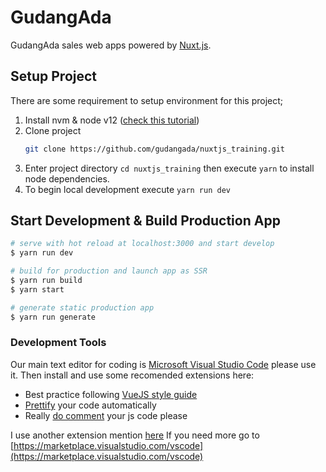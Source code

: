 # GudangAda

GudangAda sales web apps powered by [Nuxt.js](https://nuxtjs.org).

## Setup Project

There are some requirement to setup environment for this project;

1. Install nvm & node v12 ([check this tutorial](http://dev.topheman.com/install-nvm-with-homebrew-to-use-multiple-versions-of-node-and-iojs-easily/))
2. Clone project
   ```bash
   git clone https://github.com/gudangada/nuxtjs_training.git
   ```
3. Enter project directory `cd nuxtjs_training` then execute `yarn` to install node dependencies.
4. To begin local development execute `yarn run dev`

## Start Development & Build Production App

```bash
# serve with hot reload at localhost:3000 and start develop
$ yarn run dev

# build for production and launch app as SSR
$ yarn run build
$ yarn start

# generate static production app 
$ yarn run generate
```

### Development Tools
Our main text editor for coding is [Microsoft Visual Studio Code](https://code.visualstudio.com/download) please use it.
Then install and use some recomended extensions here:
- Best practice following [VueJS style guide](https://marketplace.visualstudio.com/items?itemName=octref.vetur)
- [Prettify](https://marketplace.visualstudio.com/items?itemName=esbenp.prettier-vscode) your code automatically
- Really [do comment](https://marketplace.visualstudio.com/items?itemName=joelday.docthis) your js code please

I use another extension mention [here](https://github.com/azulkipli/vscode-nuazul)
If you need more go to [https://marketplace.visualstudio.com/vscode](https://marketplace.visualstudio.com/vscode)
